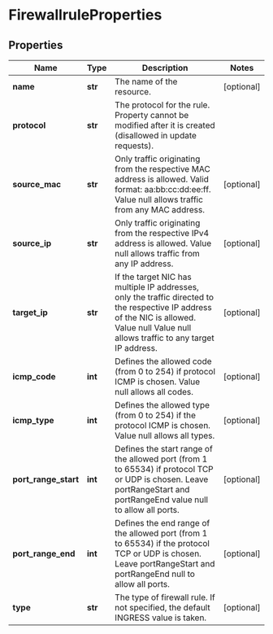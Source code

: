 # FirewallruleProperties

## Properties
| Name | Type | Description | Notes |
| ------------ | ------------- | ------------- | ------------- |
| **name** | **str** | The name of the  resource. | [optional]  |
| **protocol** | **str** | The protocol for the rule. Property cannot be modified after it is created (disallowed in update requests). |  |
| **source_mac** | **str** | Only traffic originating from the respective MAC address is allowed. Valid format: aa:bb:cc:dd:ee:ff. Value null allows traffic from any MAC address. | [optional]  |
| **source_ip** | **str** | Only traffic originating from the respective IPv4 address is allowed. Value null allows traffic from any IP address. | [optional]  |
| **target_ip** | **str** | If the target NIC has multiple IP addresses, only the traffic directed to the respective IP address of the NIC is allowed. Value null Value null allows traffic to any target IP address. | [optional]  |
| **icmp_code** | **int** | Defines the allowed code (from 0 to 254) if protocol ICMP is chosen. Value null allows all codes. | [optional]  |
| **icmp_type** | **int** | Defines the allowed type (from 0 to 254) if the protocol ICMP is chosen. Value null allows all types. | [optional]  |
| **port_range_start** | **int** | Defines the start range of the allowed port (from 1 to 65534) if protocol TCP or UDP is chosen. Leave portRangeStart and portRangeEnd value null to allow all ports. | [optional]  |
| **port_range_end** | **int** | Defines the end range of the allowed port (from 1 to 65534) if the protocol TCP or UDP is chosen. Leave portRangeStart and portRangeEnd null to allow all ports. | [optional]  |
| **type** | **str** | The type of firewall rule. If not specified, the default INGRESS value is taken. | [optional]  |


